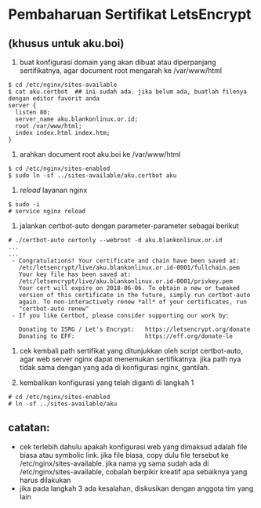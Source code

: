 # Pembaharuan Sertifikat LetsEncrypt
## (khusus untuk aku.boi)

1. buat konfigurasi domain yang akan dibuat atau diperpanjang sertifikatnya, agar document root mengarah ke /var/www/html
```
$ cd /etc/nginx/sites-available
$ cat aku.certbot  ## ini sudah ada. jika belum ada, buatlah filenya dengan editor favorit anda
server {
  listen 80;
  server_name aku.blankonlinux.or.id;
  root /var/www/html;
  index index.html index.htm;
}
```
1. arahkan document root aku.boi ke /var/www/html
```
$ cd /etc/nginx/sites-enabled
$ sudo ln -sf ../sites-available/aku.certbot aku
```
1. _reload_ layanan nginx
```
$ sudo -i
# service nginx reload
```

1. jalankan certbot-auto dengan parameter-parameter sebagai berikut
```
# ./certbot-auto certonly --webroot -d aku.blankonlinux.or.id
...
...
 - Congratulations! Your certificate and chain have been saved at:
   /etc/letsencrypt/live/aku.blankonlinux.or.id-0001/fullchain.pem
   Your key file has been saved at:
   /etc/letsencrypt/live/aku.blankonlinux.or.id-0001/privkey.pem
   Your cert will expire on 2018-06-06. To obtain a new or tweaked
   version of this certificate in the future, simply run certbot-auto
   again. To non-interactively renew *all* of your certificates, run
   "certbot-auto renew"
 - If you like Certbot, please consider supporting our work by:

   Donating to ISRG / Let's Encrypt:   https://letsencrypt.org/donate
   Donating to EFF:                    https://eff.org/donate-le

```

1. cek kembali path sertifikat yang ditunjukkan oleh script certbot-auto, agar web server nginx dapat menemukan sertifikatnya. jika path nya tidak sama dengan yang ada di konfigurasi nginx, gantilah.

1. kembalikan konfigurasi yang telah diganti di langkah 1
```
# cd /etc/nginx/sites-enabled
# ln -sf ../sites-available/aku
```

## catatan:
- cek terlebih dahulu apakah konfigurasi web yang dimaksud adalah file biasa atau symbolic link. jika file biasa, copy dulu file tersebut ke /etc/nginx/sites-available. jika nama yg sama sudah ada di /etc/nginx/sites-available, cobalah berpikir kreatif apa sebaiknya yang harus dilakukan
- jika pada langkah 3 ada kesalahan, diskusikan dengan anggota tim yang lain
